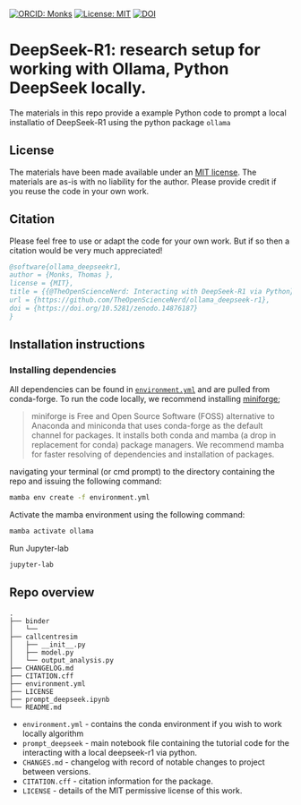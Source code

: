 [![ORCID: Monks](https://img.shields.io/badge/Tom_Monks_ORCID-0000--0003--2631--4481-brightgreen)](https://orcid.org/0000-0003-2631-4481)
[![License: MIT](https://img.shields.io/badge/License-MIT-yellow.svg)](https://opensource.org/licenses/MIT)
[![DOI](https://zenodo.org/badge/933170653.svg)](https://doi.org/10.5281/zenodo.14876187)

# DeepSeek-R1: research setup for working with Ollama, Python DeepSeek locally.

The materials in this repo provide a example Python code to prompt a local installatio of DeepSeek-R1 using the python package `ollama`

## License

The materials have been made available under an [MIT license](LICENCE).  The materials are as-is with no liability for the author. Please provide credit if you reuse the code in your own work.

## Citation

Please feel free to use or adapt the code for your own work. But if so then a citation would be very much appreciated! 

```bibtex
@software{ollama_deepseekr1,
author = {Monks, Thomas },
license = {MIT},
title = {{@TheOpenScienceNerd: Interacting with DeepSeek-R1 via Python}},
url = {https://github.com/TheOpenScienceNerd/ollama_deepseek-r1},
doi = {https://doi.org/10.5281/zenodo.14876187}
}
```

## Installation instructions

### Installing dependencies

All dependencies can be found in [`environment.yml`]() and are pulled from conda-forge.  To run the code locally, we recommend installing [miniforge](https://github.com/conda-forge/miniforge);

> miniforge is Free and Open Source Software (FOSS) alternative to Anaconda and miniconda that uses conda-forge as the default channel for packages. It installs both conda and mamba (a drop in replacement for conda) package managers.  We recommend mamba for faster resolving of dependencies and installation of packages. 

navigating your terminal (or cmd prompt) to the directory containing the repo and issuing the following command:

```bash
mamba env create -f environment.yml
```

Activate the mamba environment using the following command:

```bash
mamba activate ollama
```

Run Jupyter-lab

```bash
jupyter-lab
```

## Repo overview

```
.
├── binder
│   └── 
├── callcentresim
│   ├── __init__.py
│   ├── model.py
│   └── output_analysis.py
├── CHANGELOG.md
├── CITATION.cff
├── environment.yml
├── LICENSE
├── prompt_deepseek.ipynb
└── README.md
```

* `environment.yml` - contains the conda environment if you wish to work locally algorithm
* `prompt_deepseek` - main notebook file containing the tutorial code for the interacting with a local deepseek-r1 via python.
* `CHANGES.md` - changelog with record of notable changes to project between versions.
* `CITATION.cff` - citation information for the package.
* `LICENSE` - details of the MIT permissive license of this work.

